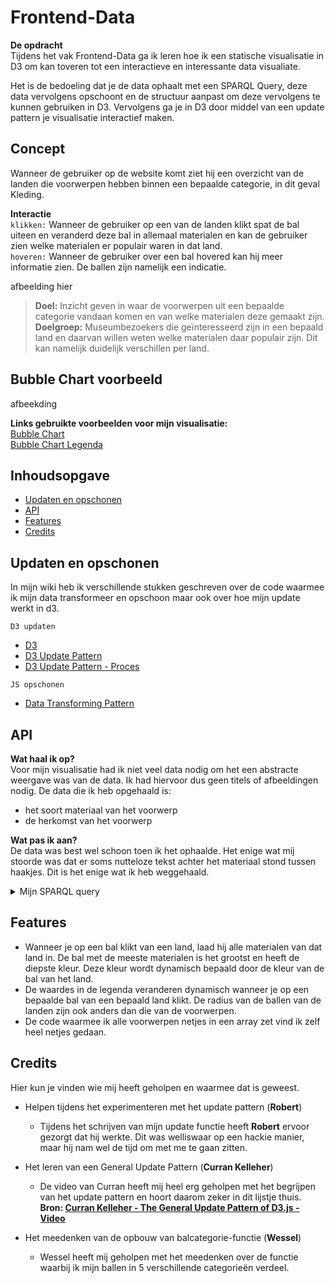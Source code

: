 # Frontend-Data
**De opdracht**    
Tijdens het vak Frontend-Data ga ik leren hoe ik een statische visualisatie in D3 om kan toveren tot een interactieve en interessante data visualiate. 

Het is de bedoeling dat je de data ophaalt met een SPARQL Query, deze data vervolgens opschoont en de structuur aanpast om deze vervolgens te kunnen gebruiken in D3. Vervolgens ga je in D3 door middel van een update pattern je visualisatie interactief maken.

## Concept
Wanneer de gebruiker op de website komt ziet hij een overzicht van de landen die voorwerpen hebben binnen een bepaalde categorie, in dit geval Kleding. 

**Interactie**  
`klikken:`
Wanneer de gebruiker op een van de landen klikt spat de bal uiteen en veranderd deze bal in allemaal materialen en kan de gebruiker zien welke materialen er populair waren in dat land.  
`hoveren:` Wanneer de gebruiker over een bal hovered kan hij meer informatie zien. De ballen zijn namelijk een indicatie.

afbeelding hier

> **Doel:** Inzicht geven in waar de voorwerpen uit een bepaalde categorie vandaan komen en van welke materialen deze gemaakt zijn.  
**Doelgroep:** Museumbezoekers die geïnteresseerd zijn in een bepaald land en daarvan willen weten welke materialen daar populair zijn. Dit kan namelijk duidelijk verschillen per land.

## Bubble Chart voorbeeld
afbeekding

**Links gebruikte voorbeelden voor mijn visualisatie:**  
[Bubble Chart](https://www.d3-graph-gallery.com/graph/circularpacking_template.html)  
[Bubble Chart Legenda](https://www.d3-graph-gallery.com/graph/bubble_legend.html)  


## Inhoudsopgave
* [Updaten en opschonen](#Updaten-en-opschonen)
* [API](#API)
* [Features](#Features)
* [Credits](#Credits)

## Updaten en opschonen
In mijn wiki heb ik verschillende stukken geschreven over de code waarmee ik mijn data transformeer en opschoon maar ook over hoe mijn update werkt in d3.

`D3 updaten`
* [D3](https://github.com/Choerd/frontend-data/wiki/D3.js)
* [D3 Update Pattern](https://github.com/Choerd/frontend-data/wiki/D3-Update-Pattern)
* [D3 Update Pattern - Proces](https://github.com/Choerd/frontend-data/wiki/D3-Update-Pattern---Proces)

`JS opschonen`
* [Data Transforming Pattern](https://github.com/Choerd/frontend-data/wiki/Data-Transforming-Pattern)

## API
**Wat haal ik op?**  
Voor mijn visualisatie had ik niet veel data nodig om het een abstracte weergave was van de data. Ik had hiervoor dus geen titels of afbeeldingen nodig. De data die ik heb opgehaald is:
* het soort materiaal van het voorwerp
* de herkomst van het voorwerp

**Wat pas ik aan?**  
De data was best wel schoon toen ik het ophaalde. Het enige wat mij stoorde was dat er soms nutteloze tekst achter het materiaal stond tussen haakjes. Dit is het enige wat ik heb weggehaald.

<details><summary>Mijn SPARQL query</summary>


```
PREFIX dct: <http://purl.org/dc/terms/>
PREFIX skos: <http://www.w3.org/2004/02/skos/core#>
PREFIX edm: <http://www.europeana.eu/schemas/edm/>
PREFIX wgs84: <http://www.w3.org/2003/01/geo/wgs84_pos#>
PREFIX gn: <http://www.geonames.org/ontology#> 

SELECT  ?materiaalLabel
	    ?landLabel
WHERE {
<https://hdl.handle.net/20.500.11840/termmaster2705> skos:narrower ?cat . # keuze maken in categorie

  ?cho edm:isRelatedTo ?cat .
  ?cho dct:medium ?materiaal .
  ?cho dct:spatial ?plaats .
  ?plaats skos:exactMatch/wgs84:lat ?lat . 
  ?plaats skos:exactMatch/wgs84:long ?long .
  ?plaats skos:exactMatch/gn:parentCountry ?land .

  ?land gn:name ?landLabel .
  ?materiaal skos:prefLabel ?materiaalLabel .

} ORDER BY DESC(?cho)
```

</details>

## Features
* Wanneer je op een bal klikt van een land, laad hij alle materialen van dat land in. De bal met de meeste materialen is het grootst en heeft de diepste kleur. Deze kleur wordt dynamisch bepaald door de kleur van de bal van het land.
* De waardes in de legenda veranderen dynamisch wanneer je op een bepaalde bal van een bepaald land klikt. De radius van de ballen van de landen zijn ook anders dan die van de voorwerpen.
* De code waarmee ik alle voorwerpen netjes in een array zet vind ik zelf heel netjes gedaan.

## Credits
Hier kun je vinden wie mij heeft geholpen en waarmee dat is geweest.

* Helpen tijdens het experimenteren met het update pattern (**Robert**)
    * Tijdens het schrijven van mijn update functie heeft **Robert** ervoor gezorgt dat hij werkte. Dit was welliswaar op een hackie manier, maar hij nam wel de tijd om met me te gaan zitten.

* Het leren van een General Update Pattern (**Curran Kelleher**)
    * De video van Curran heeft mij heel erg geholpen met het begrijpen van het update pattern en hoort daarom zeker in dit lijstje thuis. **Bron: [Curran Kelleher - The General Update Pattern of D3.js - Video](https://www.youtube.com/watch?v=IyIAR65G-GQ)**

* Het meedenken van de opbouw van balcategorie-functie (**Wessel**)
    * Wessel heeft mij geholpen met het meedenken over de functie waarbij ik mijn ballen in 5 verschillende categorieën verdeel.